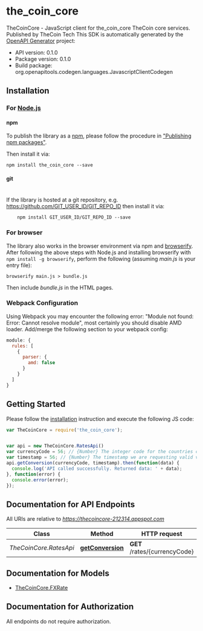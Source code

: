 # the_coin_core

TheCoinCore - JavaScript client for the_coin_core
TheCoin core services.  Published by TheCoin Tech
This SDK is automatically generated by the [OpenAPI Generator](https://openapi-generator.tech) project:

- API version: 0.1.0
- Package version: 0.1.0
- Build package: org.openapitools.codegen.languages.JavascriptClientCodegen

## Installation

### For [Node.js](https://nodejs.org/)

#### npm

To publish the library as a [npm](https://www.npmjs.com/),
please follow the procedure in ["Publishing npm packages"](https://docs.npmjs.com/getting-started/publishing-npm-packages).

Then install it via:

```shell
npm install the_coin_core --save
```

#### git
#
If the library is hosted at a git repository, e.g.
https://github.com/GIT_USER_ID/GIT_REPO_ID
then install it via:

```shell
    npm install GIT_USER_ID/GIT_REPO_ID --save
```

### For browser

The library also works in the browser environment via npm and [browserify](http://browserify.org/). After following
the above steps with Node.js and installing browserify with `npm install -g browserify`,
perform the following (assuming *main.js* is your entry file):

```shell
browserify main.js > bundle.js
```

Then include *bundle.js* in the HTML pages.

### Webpack Configuration

Using Webpack you may encounter the following error: "Module not found: Error:
Cannot resolve module", most certainly you should disable AMD loader. Add/merge
the following section to your webpack config:

```javascript
module: {
  rules: [
    {
      parser: {
        amd: false
      }
    }
  ]
}
```

## Getting Started

Please follow the [installation](#installation) instruction and execute the following JS code:

```javascript
var TheCoinCore = require('the_coin_core');


var api = new TheCoinCore.RatesApi()
var currencyCode = 56; // {Number} The integer code for the countries currency
var timestamp = 56; // {Number} The timestamp we are requesting valid values for
api.getConversion(currencyCode, timestamp).then(function(data) {
  console.log('API called successfully. Returned data: ' + data);
}, function(error) {
  console.error(error);
});


```

## Documentation for API Endpoints

All URIs are relative to *https://thecoincore-212314.appspot.com*

Class | Method | HTTP request | Description
------------ | ------------- | ------------- | -------------
*TheCoinCore.RatesApi* | [**getConversion**](docs/RatesApi.md#getConversion) | **GET** /rates/{currencyCode} | Exchange Rate


## Documentation for Models

 - [TheCoinCore.FXRate](docs/FXRate.md)


## Documentation for Authorization

 All endpoints do not require authorization.

